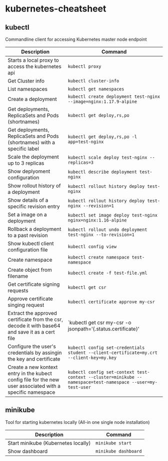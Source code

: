 # kubernetes-cheatsheet

## kubectl
Commandline client for accessing Kubernetes master node endpoint

| Description        | Command  |
| ------------- |-------------|
| Starts a local proxy to access the kubernetes api | `kubectl proxy` |
| Get Cluster info | `kubectl cluster-info`
| List namespaces | `kubectl get namespaces`
| Create a deployment | `kubectl create deployment test-nginx --image=nginx:1.17.9-alpine`
| Get deployments, ReplicaSets and Pods (shortnames)| `kubectl get deploy,rs,po`
| Get deployments, ReplicaSets and Pods (shortnames) with a specific label | `kubectl get deploy,rs,po -l app=test-nginx`
| Scale the deployment up to 3 replicas| `kubectl scale deploy test-nginx --replicas=3`
| Show deplyoment configuration| `kubectl describe deployment test-nginx`
| Show rollout history of a deployment | `kubectl rollout history deploy test-nginx`
| Show details of a specific revision entry| `kubectl rollout history deploy test-nginx --revision=1`
| Set a image on a deployment|`kubectl set image deploy test-nginx nginx=nginx:1.16-alpine`
| Rollback a deployment to a past revision| `kubectl rollout undo deployment test-nginx --to-revision=1`
| Show kubectl client configuration file| `kubectl config view`
| Create namespace| `kubectl create namespace test-namespace`
| Create object from filename| `kubectl create -f test-file.yml`
| Get certificate signing requests| `kubectl get csr`
| Approve certificate singing request| `kubectl certificate approve my-csr`
| Extract the approved certificate from the csr, decode it with base64 and save it as a cert file| `kubectl get csr my-csr -o jsonpath='{.status.certificate}' | base64 --decode > my.crt`
| Configure the user's credentials by assingin the key and certificate| `kubectl config set-credentials student --client-certificate=my.crt --client-key=my.key`|
| Create a new kontext entry in the kubect config file for the new user associated with a specific namespace|`kubectl config set-context test-context --cluster=minikube --namespace=test-namespace --user=my-test-user`



## minikube

Tool for starting kubernetes locally (All-in one single node installation)

| Description        | Command  |
| ------------- |-------------|
| Start minikube (Kubernetes locally) | `minikube start` |
| Show dashboard |`minikube dashboard`|

